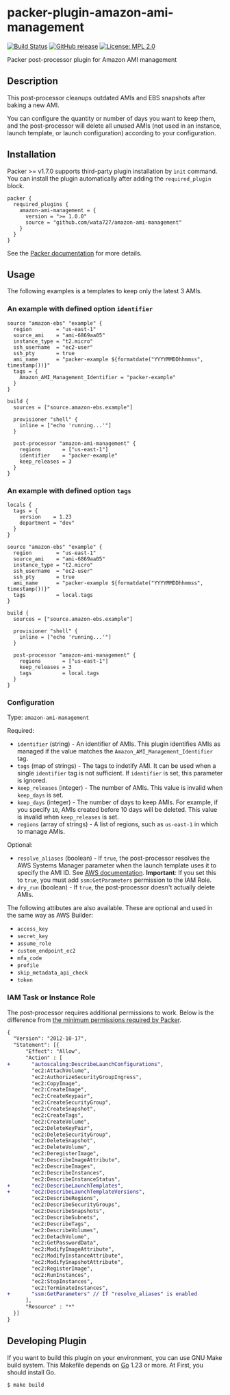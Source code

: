 # packer-plugin-amazon-ami-management

[![Build Status](https://github.com/wata727/packer-plugin-amazon-ami-management/workflows/build/badge.svg?branch=master)](https://github.com/wata727/packer-plugin-amazon-ami-management/actions)
[![GitHub release](https://img.shields.io/github/release/wata727/packer-plugin-amazon-ami-management.svg)](https://github.com/wata727/packer-plugin-amazon-ami-management/releases/latest)
[![License: MPL 2.0](https://img.shields.io/badge/License-MPL%202.0-blue.svg)](LICENSE)

Packer post-processor plugin for Amazon AMI management

## Description

This post-processor cleanups outdated AMIs and EBS snapshots after baking a new AMI.

You can configure the quantity or number of days you want to keep them, and the post-processor will delete all unused AMIs (not used in an instance, launch template, or launch configuration) according to your configuration.

## Installation

Packer >= v1.7.0 supports third-party plugin installation by `init` command. You can install the plugin automatically after adding the `required_plugin` block.

```hcl
packer {
  required_plugins {
    amazon-ami-management = {
      version = ">= 1.0.0"
      source = "github.com/wata727/amazon-ami-management"
    }
  }
}
```

See the [Packer documentation](https://www.packer.io/docs/plugins#installing-plugins) for more details.

## Usage

The following examples is a templates to keep only the latest 3 AMIs.

### An example with defined option `identifier`

```hcl
source "amazon-ebs" "example" {
  region        = "us-east-1"
  source_ami    = "ami-6869aa05"
  instance_type = "t2.micro"
  ssh_username  = "ec2-user"
  ssh_pty       = true
  ami_name      = "packer-example ${formatdate("YYYYMMDDhhmmss", timestamp())}"
  tags = {
    Amazon_AMI_Management_Identifier = "packer-example"
  }
}

build {
  sources = ["source.amazon-ebs.example"]

  provisioner "shell" {
    inline = ["echo 'running...'"]
  }

  post-processor "amazon-ami-management" {
    regions       = ["us-east-1"]
    identifier    = "packer-example"
    keep_releases = 3
  }
}
```

### An example with defined option `tags`

```hcl
locals {
  tags = {
    version    = 1.23
    department = "dev"
  }
}

source "amazon-ebs" "example" {
  region        = "us-east-1"
  source_ami    = "ami-6869aa05"
  instance_type = "t2.micro"
  ssh_username  = "ec2-user"
  ssh_pty       = true
  ami_name      = "packer-example ${formatdate("YYYYMMDDhhmmss", timestamp())}"
  tags          = local.tags
}

build {
  sources = ["source.amazon-ebs.example"]

  provisioner "shell" {
    inline = ["echo 'running...'"]
  }

  post-processor "amazon-ami-management" {
    regions       = ["us-east-1"]
    keep_releases = 3
    tags          = local.tags
  }
}
```

### Configuration

Type: `amazon-ami-management`

Required:

- `identifier` (string) - An identifier of AMIs. This plugin identifies AMIs as managed if the value matches the `Amazon_AMI_Management_Identifier` tag.
- `tags` (map of strings) - The tags to indetify AMI. It can be used when a single `identifier` tag is not sufficient. If `identifier` is set, this parameter is ignored.
- `keep_releases` (integer) - The number of AMIs. This value is invalid when `keep_days` is set.
- `keep_days` (integer) - The number of days to keep AMIs. For example, if you specify `10`, AMIs created before 10 days will be deleted. This value is invalid when `keep_releases` is set.
- `regions` (array of strings) - A list of regions, such as `us-east-1` in which to manage AMIs.

Optional:

- `resolve_aliases` (boolean) - If `true`, the post-processor resolves the AWS Systems Manager parameter when the launch template uses it to specify the AMI ID. See [AWS documentation](https://docs.aws.amazon.com/autoscaling/ec2/userguide/using-systems-manager-parameters.html). **Important**: If you set this to `true`, you must add `ssm:GetParameters` permission to the IAM Role.
- `dry_run` (boolean) - If `true`, the post-processor doesn't actually delete AMIs.

The following attibutes are also available. These are optional and used in the same way as AWS Builder:

- `access_key`
- `secret_key`
- `assume_role`
- `custom_endpoint_ec2`
- `mfa_code`
- `profile`
- `skip_metadata_api_check`
- `token`

### IAM Task or Instance Role

The post-processor requires additional permissions to work. Below is the difference from [the minimum permissions required by Packer](https://www.packer.io/docs/builders/amazon.html#iam-task-or-instance-role).

```diff
{
  "Version": "2012-10-17",
  "Statement": [{
      "Effect": "Allow",
      "Action" : [
+       "autoscaling:DescribeLaunchConfigurations",
        "ec2:AttachVolume",
        "ec2:AuthorizeSecurityGroupIngress",
        "ec2:CopyImage",
        "ec2:CreateImage",
        "ec2:CreateKeypair",
        "ec2:CreateSecurityGroup",
        "ec2:CreateSnapshot",
        "ec2:CreateTags",
        "ec2:CreateVolume",
        "ec2:DeleteKeyPair",
        "ec2:DeleteSecurityGroup",
        "ec2:DeleteSnapshot",
        "ec2:DeleteVolume",
        "ec2:DeregisterImage",
        "ec2:DescribeImageAttribute",
        "ec2:DescribeImages",
        "ec2:DescribeInstances",
        "ec2:DescribeInstanceStatus",
+       "ec2:DescribeLaunchTemplates",
+       "ec2:DescribeLaunchTemplateVersions",
        "ec2:DescribeRegions",
        "ec2:DescribeSecurityGroups",
        "ec2:DescribeSnapshots",
        "ec2:DescribeSubnets",
        "ec2:DescribeTags",
        "ec2:DescribeVolumes",
        "ec2:DetachVolume",
        "ec2:GetPasswordData",
        "ec2:ModifyImageAttribute",
        "ec2:ModifyInstanceAttribute",
        "ec2:ModifySnapshotAttribute",
        "ec2:RegisterImage",
        "ec2:RunInstances",
        "ec2:StopInstances",
        "ec2:TerminateInstances",
+       "ssm:GetParameters" // If "resolve_aliases" is enabled
      ],
      "Resource" : "*"
  }]
}
```

## Developing Plugin

If you want to build this plugin on your environment, you can use GNU Make build system.
This Makefile depends on [Go](https://golang.org/) 1.23 or more. At First, you should install Go.

```
$ make build
```
